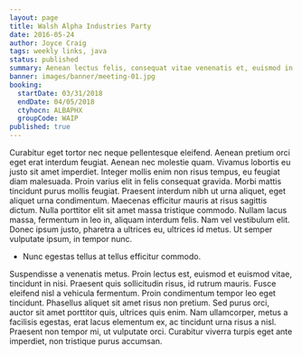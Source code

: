 ```yaml
---
layout: page
title: Walsh Alpha Industries Party
date: 2016-05-24
author: Joyce Craig
tags: weekly links, java
status: published
summary: Aenean lectus felis, consequat vitae venenatis et, euismod in dolor.
banner: images/banner/meeting-01.jpg
booking:
  startDate: 03/31/2018
  endDate: 04/05/2018
  ctyhocn: ALBAPHX
  groupCode: WAIP
published: true
---
```

Curabitur eget tortor nec neque pellentesque eleifend. Aenean pretium orci eget erat interdum feugiat. Aenean nec molestie quam. Vivamus lobortis eu justo sit amet imperdiet. Integer mollis enim non risus tempus, eu feugiat diam malesuada. Proin varius elit in felis consequat gravida. Morbi mattis tincidunt purus mollis feugiat.
Praesent interdum nibh ut urna aliquet, eget aliquet urna condimentum. Maecenas efficitur mauris at risus sagittis dictum. Nulla porttitor elit sit amet massa tristique commodo. Nullam lacus massa, fermentum in leo in, aliquam interdum felis. Nam vel vestibulum elit. Donec ipsum justo, pharetra a ultrices eu, ultrices id metus. Ut semper vulputate ipsum, in tempor nunc.

* Nunc egestas tellus at tellus efficitur commodo.

Suspendisse a venenatis metus. Proin lectus est, euismod et euismod vitae, tincidunt in nisi. Praesent quis sollicitudin risus, id rutrum mauris. Fusce eleifend nisl a vehicula fermentum. Proin condimentum tempor leo eget tincidunt. Phasellus aliquet sit amet risus non pretium. Sed purus orci, auctor sit amet porttitor quis, ultrices quis enim. Nam ullamcorper, metus a facilisis egestas, erat lacus elementum ex, ac tincidunt urna risus a nisl. Praesent non tempor mi, ut vulputate orci. Curabitur viverra turpis eget ante imperdiet, non tristique purus accumsan.
